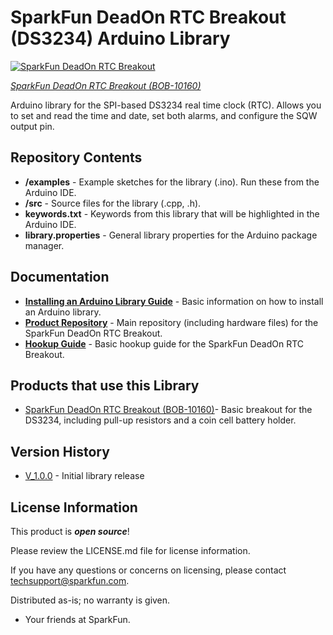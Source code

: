 SparkFun DeadOn RTC Breakout (DS3234) Arduino Library
========================================

[![SparkFun DeadOn RTC Breakout](https://cdn.sparkfun.com//assets/parts/4/4/5/5/10160b-01.jpg)](https://www.sparkfun.com/products/10160)

[*SparkFun DeadOn RTC Breakout (BOB-10160)*](https://www.sparkfun.com/products/10160)

Arduino library for the SPI-based DS3234 real time clock (RTC). Allows you to set and read the time and date, set both alarms, and configure the SQW output pin.

Repository Contents
-------------------

* **/examples** - Example sketches for the library (.ino). Run these from the Arduino IDE.
* **/src** - Source files for the library (.cpp, .h).
* **keywords.txt** - Keywords from this library that will be highlighted in the Arduino IDE. 
* **library.properties** - General library properties for the Arduino package manager. 

Documentation
--------------

* **[Installing an Arduino Library Guide](https://learn.sparkfun.com/tutorials/installing-an-arduino-library)** - Basic information on how to install an Arduino library.
* **[Product Repository](https://github.com/sparkfun/RTC-Module/tree/v1.4)** - Main repository (including hardware files) for the SparkFun DeadOn RTC Breakout.
* **[Hookup Guide](https://learn.sparkfun.com/tutorials/deadon-rtc-breakout-hookup-guide)** - Basic hookup guide for the SparkFun DeadOn RTC Breakout.

Products that use this Library 
---------------------------------

* [SparkFun DeadOn RTC Breakout (BOB-10160)](https://www.sparkfun.com/products/10160)- Basic breakout for the DS3234, including pull-up resistors and a coin cell battery holder.

Version History
---------------

* [V_1.0.0](https://github.com/sparkfun/SparkFun_DS3234_RTC_Arduino_Library/tree/V_1.0.0) - Initial library release

License Information
-------------------

This product is _**open source**_! 

Please review the LICENSE.md file for license information. 

If you have any questions or concerns on licensing, please contact techsupport@sparkfun.com.

Distributed as-is; no warranty is given.

- Your friends at SparkFun.